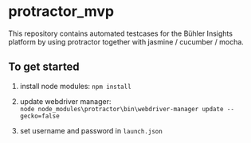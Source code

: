 # protractor_mvp
This repository contains automated testcases for the Bühler Insights platform by using protractor together with jasmine / cucumber / mocha.

## To get started
1. install node modules: 
`npm install`
2. update webdriver manager:   
 `node node_modules\protractor\bin\webdriver-manager update --gecko=false`

3. set username and password in `launch.json`
